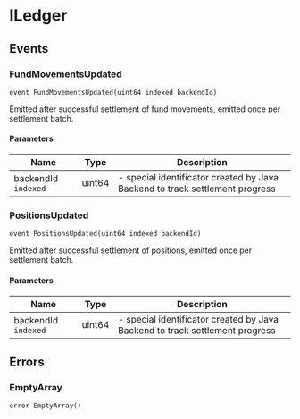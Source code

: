 # ILedger










## Events

### FundMovementsUpdated

```solidity
event FundMovementsUpdated(uint64 indexed backendId)
```

Emitted after successful settlement of fund movements, emitted once per settlement batch.



#### Parameters

| Name | Type | Description |
|---|---|---|
| backendId `indexed` | uint64 | - special identificator created by Java Backend to track settlement progress |

### PositionsUpdated

```solidity
event PositionsUpdated(uint64 indexed backendId)
```

Emitted after successful settlement of positions, emitted once per settlement batch.



#### Parameters

| Name | Type | Description |
|---|---|---|
| backendId `indexed` | uint64 | - special identificator created by Java Backend to track settlement progress |



## Errors

### EmptyArray

```solidity
error EmptyArray()
```







